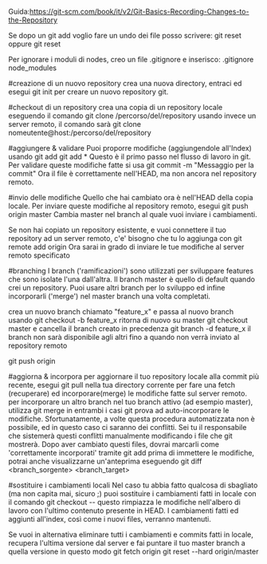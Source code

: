 Guida:https://git-scm.com/book/it/v2/Git-Basics-Recording-Changes-to-the-Repository

Se dopo un git add voglio fare un undo dei file posso scrivere:
git reset
oppure git reset <nomefile>

Per ignorare i moduli di nodes, creo un file .gitignore e inserisco:
.gitignore
node_modules


#creazione di un nuovo repository
crea una nuova directory, entraci ed esegui 
git init
per creare un nuovo repository git.


#checkout di un repository
crea una copia di un repository locale eseguendo il comando
git clone /percorso/del/repository
usando invece un server remoto, il comando sarà
git clone nomeutente@host:/percorso/del/repository


#aggiungere & validare
Puoi proporre modifiche (aggiungendole all'Index) usando
git add <nomedelfile>
git add *
Questo è il primo passo nel flusso di lavoro in git. Per validare queste modifiche fatte si usa
git commit -m "Messaggio per la commit"
Ora il file è correttamente nell'HEAD, ma non ancora nel repository remoto.

#invio delle modifiche
Quello che hai cambiato ora è nell'HEAD della copia locale. Per inviare queste modifiche al repository remoto, esegui
git push origin master
Cambia master nel branch al quale vuoi inviare i cambiamenti. 

Se non hai copiato un repository esistente, e vuoi connettere il tuo repository ad un server remoto, c'e' bisogno che tu lo aggiunga con
git remote add origin <server>
Ora sarai in grado di inviare le tue modifiche al server remoto specificato

#branching
I branch ('ramificazioni') sono utilizzati per sviluppare features che sono isolate l'una dall'altra. Il branch master è quello di default quando crei un repository. Puoi usare altri branch per lo sviluppo ed infine incorporarli ('merge') nel master branch una volta completati.

crea un nuovo branch chiamato "feature_x" e passa al nuovo branch usando
git checkout -b feature_x
ritorna di nuovo su master
git checkout master
e cancella il branch creato in precedenza
git branch -d feature_x
il branch non sarà disponibile agli altri fino a quando non verrà inviato al repository remoto

git push origin <branch>

#aggiorna & incorpora
per aggiornare il tuo repository locale alla commit più recente, esegui
git pull
nella tua directory corrente per fare una fetch (recuperare) ed incorporare(merge) le modifiche fatte sul server remoto. 
per incorporare un altro branch nel tuo branch attivo (ad esempio master), utilizza
git merge <branch>
in entrambi i casi git prova ad auto-incorporare le modifiche. Sfortunatamente, a volte questa procedura automatizzata non è possibile, ed in questo caso ci saranno dei conflitti. Sei tu il responsabile che sistemerà questi conflitti manualmente modificando i file che git mostrerà. Dopo aver cambiato questi files, dovrai marcarli come 'correttamente incorporati' tramite
git add <nomedelfile>
prima di immettere le modifiche, potrai anche visualizzarne un'anteprima eseguendo
git diff <branch_sorgente> <branch_target>


#sostituire i cambiamenti locali
Nel caso tu abbia fatto qualcosa di sbagliato (ma non capita mai, sicuro ;) puoi sostituire i cambiamenti fatti in locale con il comando
git checkout -- <nomedelfile>
questo rimpiazza le modifiche nell'albero di lavoro con l'ultimo contenuto presente in HEAD. I cambiamenti fatti ed aggiunti all'index, così come i nuovi files, verranno mantenuti.

Se vuoi in alternativa eliminare tutti i cambiamenti e commits fatti in locale, recupera l'ultima versione dal server e fai puntare il tuo master branch a quella versione in questo modo
git fetch origin
git reset --hard origin/master
